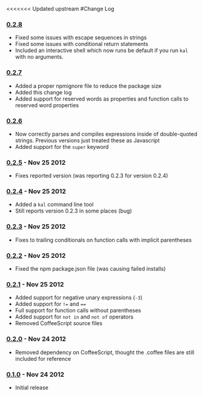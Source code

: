 <<<<<<< Updated upstream
#Change Log

### [0.2.8](https://github.com/rzimmerman/kal/compare/r0.2.7...r0.2.8)
* Fixed some issues with escape sequences in strings
* Fixed some issues with conditional return statements
* Included an interactive shell which now runs be default if you run `kal` with no arguments.

### [0.2.7](https://github.com/rzimmerman/kal/compare/r0.2.6...r0.2.7)
* Added a proper npmignore file to reduce the package size
* Added this change log
* Added support for reserved words as properties and function calls to reserved word properties

### [0.2.6](https://github.com/rzimmerman/kal/compare/r0.2.5...r0.2.6)
* Now correctly parses and compiles expressions inside of double-quoted strings. Previous versions just
  treated these as Javascript
* Added support for the `super` keyword

### [0.2.5](https://github.com/rzimmerman/kal/tree/8d994cca210638b2ac2518a2f7bbe598e067a418) - Nov 25 2012
* Fixes reported version (was reporting 0.2.3 for version 0.2.4)

### [0.2.4](https://github.com/rzimmerman/kal/tree/c6a34fc132f15a10b787e5814d89648e27061aee) - Nov 25 2012
* Added a `kal` command line tool
* Still reports version 0.2.3 in some places (bug)

### [0.2.3](https://github.com/rzimmerman/kal/tree/f5a8cac5bace0a3d96b92f4d125a09026a4b9ae2) - Nov 25 2012
* Fixes to trailing conditionals on function calls with implicit parentheses

### [0.2.2](https://github.com/rzimmerman/kal/tree/4798522fef3e41fc40f2b7819cd41c75a1b1f16a) - Nov 25 2012
* Fixed the npm package.json file (was causing failed installs)

### [0.2.1](https://github.com/rzimmerman/kal/tree/914db52fa3a158c36b22bbde3480d9d8ba5bec3f) - Nov 25 2012
* Added support for negative unary expressions (`-3`)
* Added support for `!=` and `==`
* Full support for function calls without parentheses
* Added support for `not in` and `not of` operators
* Removed CoffeeScript source files

### [0.2.0](https://github.com/rzimmerman/kal/tree/63075434b0343520d0c4f9c7a0460742108d96b9) - Nov 24 2012
* Removed dependency on CoffeeScript, thought the .coffee files are still included for reference

### [0.1.0](https://github.com/rzimmerman/kal/tree/021497d75468bd648bf36944d5ab528f7185b8c9) - Nov 24 2012
* Initial release